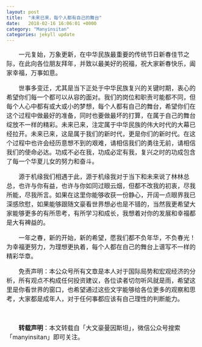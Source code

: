 ```yaml
---
layout: post
title:  "未来已来，每个人都有自己的舞台"
date:   2018-02-16 16:06:01 +0000
category: "Manyinsitan"
categories: jekyll update
---
```

<style type="text/css">
p{font-size:16px;text-indent:2em;}
.pct100{width:100%;}
.tc{text-align:center;}
.pb10{padding-bottom:10px;}
</style>
<p>
一元复始，万象更新，在中华民族最重要的传统节日新春佳节之际，在此向各位朋友拜年，并致以最美好的祝福，祝大家新春快乐，阖家幸福，万事如意。
</p>
<p>
世事多变迁，尤其是当下正处于中华民族复兴的关键时期，衷心的希望你们每一个都可以从容的面对。我们的岗位和职责可能都不同，但每个人心中都有或大或小的梦想，每个人都有自己的舞台，希望你们在这个过程中做最好的准备，同时也要做最坏的打算，在属于自己的舞台绽放不一样的精彩。未来已来，注定属于中华民族的伟大时代的大幕已经拉开。未来已来，这是属于我们的新时代，更是你们的新时代。在这个过程中也许会经历意想不到的艰难，请相信我们的勇往无前，请相信我们的使命必达。功成不必在我，功成必定有我，复兴之时的功成包含了每一个华夏儿女的努力和奋斗。
</p>
<p>
源于机缘我们相遇于此，源于机缘我对于当下和未来说了林林总总，也许与你有益，也许与你如同过眼云烟，但都不改我的初衷，尽我所能，尽我所言。如果在这里你能够收获一份静心，开阔一点眼界我已深感欣慰，如果能够跟随文豪看世界想必也是不错的，当然我更希望大家能够更多的有所思考，有所学习和成长，我想着对你的发展和幸福都是大有裨益的。
</p>
<p>
一年之春，新的开始，新的希望，愿我们都不负年华，不负春光！为幸福更努力，为理想更执着，每个人都在自己的舞台上谱写不一样的精彩华章。
</p>
<p>
免责声明：本公众号所有文章是本人对于国际局势和宏观经济的分析，所有观点不构成任何投资建议，各位读者切勿听风就是雨，希望这里是你看世界的窗口，也希望通过这些文字能够给各位更多的观察和思考，大家都是成年人，对于任何事都应该有自己理性的判断能力。
</p>
<p>
  <br>
</p>
<p style="margin-top:10px;">
  <strong>转载声明</strong>：本文转载自「大文豪曼因斯坦」，微信公众号搜索「manyinsitan」即可关注。
</p>
<p>
  <br>
</p>
